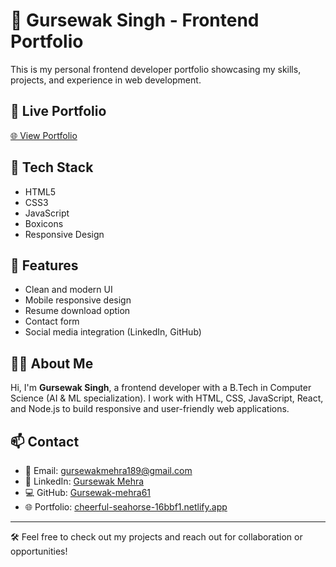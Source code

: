 # 💼 Gursewak Singh - Frontend Portfolio

This is my personal frontend developer portfolio showcasing my skills, projects, and experience in web development.

## 🔗 Live Portfolio

[🌐 View Portfolio](https://dapper-babka-f74469.netlify.app)

## 🧰 Tech Stack

- HTML5  
- CSS3  
- JavaScript  
- Boxicons  
- Responsive Design

## 📄 Features

- Clean and modern UI
- Mobile responsive design
- Resume download option
- Contact form
- Social media integration (LinkedIn, GitHub)

## 👨‍💻 About Me

Hi, I'm **Gursewak Singh**, a frontend developer with a B.Tech in Computer Science (AI & ML specialization). I work with HTML, CSS, JavaScript, React, and Node.js to build responsive and user-friendly web applications.

## 📫 Contact

- 📧 Email: gursewakmehra189@gmail.com  
- 💼 LinkedIn: [Gursewak Mehra](https://www.linkedin.com/in/gursewak-mehra-053986314)  
- 💻 GitHub: [Gursewak-mehra61](https://github.com/Gursewak-mehra61)  
- 🌐 Portfolio: [cheerful-seahorse-16bbf1.netlify.app](https://cheerful-seahorse-16bbf1.netlify.app)

---

🛠️ Feel free to check out my projects and reach out for collaboration or opportunities!
